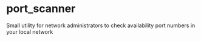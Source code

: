 # port_scanner
Small utility for network administrators to check availability port numbers in your local network

